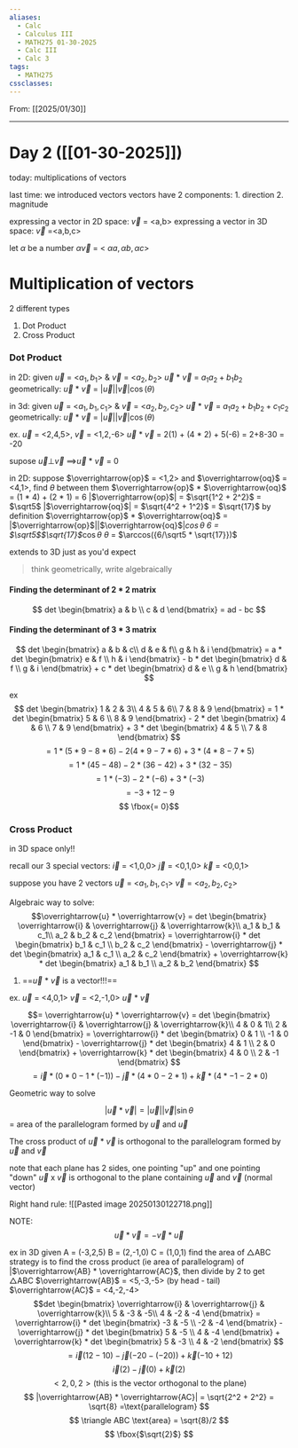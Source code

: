 ```yaml
---
aliases:
  - Calc
  - Calculus III
  - MATH275 01-30-2025
  - Calc III
  - Calc 3
tags:
  - MATH275
cssclasses:
---
```

From: [[2025/01/30]]

------
# Day 2 ([[01-30-2025]]) 

today: multiplications of vectors

last time: we introduced vectors
	vectors have 2 components:
	1. direction
	2. magnitude

expressing a vector in 2D space:
	$\overrightarrow{v}$ = <a,b>
expressing a vector in 3D space:
	$\overrightarrow{v}$ =<a,b,c>

let $\alpha$ be a number
	$\alpha$$\overrightarrow{v}$ = < $\alpha a, \alpha b, \alpha c$>


# Multiplication of vectors
2 different types
1. Dot Product
2. Cross Product


### Dot Product
in 2D:
	given $\overrightarrow{u}$ = <$a_1,b_1$> & $\overrightarrow{v}$ = <$a_2,b_2$>
		$\overrightarrow{u}$ * $\overrightarrow{v}$ = $a_1a_2 + b_1b_2$
	geometrically:
		$\overrightarrow{u}$ * $\overrightarrow{v}$ = |$\overrightarrow{u}$||$\overrightarrow{v}$|$\cos(\theta)$

in 3d:
	given  $\overrightarrow{u}$ = <$a_1,b_1,c_1$> &  $\overrightarrow{v}$ = <$a_2,b_2, c_2$>
		$\overrightarrow{u}$ * $\overrightarrow{v}$ = $a_1a_2 + b_1b_2 + c_1c_2$
	geometrically:
		$\overrightarrow{u}$ * $\overrightarrow{v}$ = |$\overrightarrow{u}$||$\overrightarrow{v}$|$\cos(\theta)$

ex.
$\overrightarrow{u}$ = <2,4,5>, $\overrightarrow{v}$ = <1,2,-6>
	$\overrightarrow{u}$ * $\overrightarrow{v}$ = 2(1) + (4 * 2) + 5(-6)
	= 2+8-30
	= -20

supose $\overrightarrow{u}$$\perp$$\overrightarrow{v}$
$\implies$$\overrightarrow{u}$ * $\overrightarrow{v}$ = 0

in 2D:
	suppose $\overrightarrow{op}$ = <1,2> and $\overrightarrow{oq}$ = <4,1>, find $\theta$ between them
	$\overrightarrow{op}$ * $\overrightarrow{oq}$ = (1 * 4) + (2 * 1)	= 6
		|$\overrightarrow{op}$| = $\sqrt{1^2 + 2^2}$ = $\sqrt5$
		|$\overrightarrow{oq}$| = $\sqrt{4^2 + 1^2}$ = $\sqrt{17}$
	by definition $\overrightarrow{op}$ * $\overrightarrow{oq}$ = |$\overrightarrow{op}$||$\overrightarrow{oq}$|*$\cos{\theta}$
		6 = $\sqrt5$$\sqrt{17}$*$\cos{\theta}$
		$\theta$ = $\arccos({6/\sqrt5 * \sqrt{17}})$

extends to 3D just as you'd expect

>think geometrically, write algebraically

#### Finding the determinant of 2 * 2 matrix
$$
det 
\begin{bmatrix}  
a & b \\
c & d  
\end{bmatrix}
= ad - bc
$$
#### Finding the determinant of 3 * 3 matrix
$$
det
\begin{bmatrix}  
a & b & c\\  
d & e & f\\
g & h & i 
\end{bmatrix}
= a * det
\begin{bmatrix}  
e & f \\
h & i  
\end{bmatrix} - b * det \begin{bmatrix}  
d & f \\
g & i  
\end{bmatrix} + c * det \begin{bmatrix}  
d & e \\
g & h  
\end{bmatrix}
$$

ex
$$
det
\begin{bmatrix}  
1 & 2 & 3\\  
4 & 5 & 6\\
7 & 8 & 9 
\end{bmatrix}
= 1 * det
\begin{bmatrix}  
5 & 6 \\
8 & 9  
\end{bmatrix} - 2 * det \begin{bmatrix}  
4 & 6 \\
7 & 9  
\end{bmatrix} + 3 * det \begin{bmatrix}  
4 & 5 \\
7 & 8  
\end{bmatrix}
$$
$$= 1 * (5 * 9 - 8 * 6) - 2 (4 * 9 - 7 * 6) + 3 * (4 * 8 - 7 * 5)$$
$$ = 1 * (45 - 48) - 2 * (36 - 42) + 3 * (32 - 35)$$
$$ = 1 * (-3) - 2 * (-6) + 3 * (-3)$$
$$ = -3 + 12 - 9$$
$$ \fbox{= 0}$$
### Cross Product
in 3D space only!!

recall our 3 special vectors:
	$\overrightarrow{i}$ = <1,0,0>
	$\overrightarrow{j}$ = <0,1,0>
	$\overrightarrow{k}$ = <0,0,1>

suppose you have 2 vectors
	$\overrightarrow{u}$ = <$a_1,b_1,c_1$>
	$\overrightarrow{v}$ = <$a_2,b_2,c_2$>

Algebraic way to solve:
$$\overrightarrow{u} * \overrightarrow{v} = det
\begin{bmatrix}  
\overrightarrow{i} & \overrightarrow{j} & \overrightarrow{k}\\  
a_1 & b_1 & c_1\\
a_2 & b_2 & c_2 
\end{bmatrix}
= \overrightarrow{i} * det
\begin{bmatrix}  
b_1 & c_1 \\
b_2 & c_2  
\end{bmatrix} - \overrightarrow{j} * det \begin{bmatrix}  
a_1 & c_1 \\
a_2 & c_2  
\end{bmatrix} + \overrightarrow{k} * det \begin{bmatrix}  
a_1 & b_1 \\
a_2 & b_2  
\end{bmatrix}
$$
1. ==$\overrightarrow{u}$ * $\overrightarrow{v}$ is a vector!!!== 

ex.
	$\overrightarrow{u}$ = <4,0,1>
	$\overrightarrow{v}$ = <2,-1,0>
	$\overrightarrow{u}$ * $\overrightarrow{v}$

$$= \overrightarrow{u} * \overrightarrow{v} = det
\begin{bmatrix}  
\overrightarrow{i} & \overrightarrow{j} & \overrightarrow{k}\\  
4 & 0 & 1\\
2 & -1 & 0 
\end{bmatrix}
= \overrightarrow{i} * det
\begin{bmatrix}  
0 & 1 \\
-1 & 0  
\end{bmatrix} - \overrightarrow{j} * det \begin{bmatrix}  
4 & 1 \\
2 & 0  
\end{bmatrix} + \overrightarrow{k} * det \begin{bmatrix}  
4 & 0 \\
2 & -1  
\end{bmatrix}
$$
$$
= \overrightarrow{i} * (0 * 0 - 1 * (-1)) - \overrightarrow{j} * (4 * 0 - 2 * 1) + \overrightarrow{k} * (4 * -1 - 2 * 0)
$$


Geometric way to solve

$$|\overrightarrow{u} * \overrightarrow{v}| = |\overrightarrow{u}||\overrightarrow{v}| \sin\theta$$
= area of the parallelogram formed by $\overrightarrow{u}$ and $\overrightarrow{u}$

The cross product of $\overrightarrow{u}$ * $\overrightarrow{v}$ is orthogonal to the parallelogram formed by $\overrightarrow{u}$ and $\overrightarrow{v}$ 

note that each plane has 2 sides, one pointing "up" and one pointing "down"
$\overrightarrow{u}$ x $\overrightarrow{v}$ is orthogonal to the plane containing $\overrightarrow{u}$ and $\overrightarrow{v}$ (normal vector)

Right hand rule:
![[Pasted image 20250130122718.png]]

NOTE: $$\overrightarrow{u} * \overrightarrow{v} = - \overrightarrow{v} * \overrightarrow{u}$$

ex
in 3D
	given
		A = (-3,2,5)
		B = (2,-1,0)
		C = (1,0,1)
	find the area of $\triangle$ABC
strategy is to find the cross product (ie area of parallelogram) of |$\overrightarrow{AB} * \overrightarrow{AC}$, then divide by 2 to get $\triangle$ABC
	$\overrightarrow{AB}$ = <5,-3,-5> (by head - tail)
	$\overrightarrow{AC}$ = <4,-2,-4>
$$det
\begin{bmatrix}  
\overrightarrow{i} & \overrightarrow{j} & \overrightarrow{k}\\  
5 & -3 & -5\\
4 & -2 & -4 
\end{bmatrix}
= \overrightarrow{i} * det
\begin{bmatrix}  
-3 & -5 \\
-2 & -4  
\end{bmatrix} - \overrightarrow{j} * det \begin{bmatrix}  
5 & -5 \\
4 & -4  
\end{bmatrix} + \overrightarrow{k} * det \begin{bmatrix}  
5 & -3 \\
4 & -2  
\end{bmatrix}
$$
$$
= \overrightarrow{i}(12-10) - \overrightarrow{j}(-20-(-20))+ \overrightarrow{k}(-10+12)
$$
$$
\overrightarrow{i}(2) - \overrightarrow{j}(0)+ \overrightarrow{k}(2)
$$
$$
<2,0,2> \text{(this is the vector orthogonal to the plane)}
$$
$$
|\overrightarrow{AB} * \overrightarrow{AC}| = \sqrt{2^2 + 2^2} = \sqrt{8} =\text{parallelogram}
$$
$$
\triangle ABC \text{area} = \sqrt{8}/2
$$
$$
\fbox{$\sqrt{2}$} 
$$
